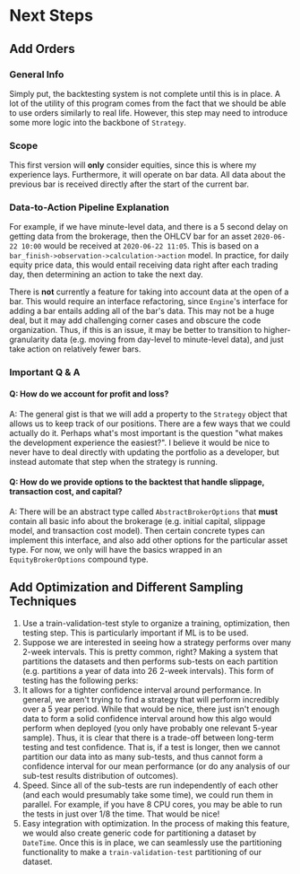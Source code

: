 # Next Steps

## Add Orders
### General Info
Simply put, the backtesting system is not complete until this is in place. A lot of the utility of this program comes from the fact that we should be able to use orders similarly to real life. However, this step may need to introduce some more logic into the backbone of `Strategy`.

### Scope
This first version will __only__ consider equities, since this is where my experience lays. Furthermore, it will operate on bar data. All data about the previous bar is received directly after the start of the current bar.

### Data-to-Action Pipeline Explanation
For example, if we have minute-level data, and there is a 5 second delay on getting data from the brokerage, then the OHLCV bar for an asset `2020-06-22 10:00` would be received at `2020-06-22 11:05`. This is based on a `bar_finish->observation->calculation->action` model. In practice, for daily equity price data, this would entail receiving data right after each trading day, then determining an action to take the next day.

There is __not__ currently a feature for taking into account data at the open of a bar. This would require an interface refactoring, since `Engine`'s interface for adding a bar entails adding all of the bar's data. This may not be a huge deal, but it may add challenging corner cases and obscure the code organization. Thus, if this is an issue, it may be better to transition to higher-granularity data (e.g. moving from day-level to minute-level data), and just take action on relatively fewer bars.

### Important Q & A

#### Q: How do we account for profit and loss?
A: The general gist is that we will add a property to the `Strategy` object that
allows us to keep track of our positions. There are a few ways that we could
actually do it. Perhaps what's most important is the question "what makes the
development experience the easiest?". I believe it would be nice to never have
to deal directly with updating the portfolio as a developer, but instead automate
that step when the strategy is running.

#### Q: How do we provide options to the backtest that handle slippage, transaction cost, and capital?
A: There will be an abstract type called `AbstractBrokerOptions` that __must__ contain all basic info about the brokerage (e.g. initial capital, slippage model, and transaction cost model). Then certain concrete types can implement this interface, and also add other options for the particular asset type. For now, we only will have the basics wrapped in an `EquityBrokerOptions` compound type.


## Add Optimization and Different Sampling Techniques
1. Use a train-validation-test style to organize a training, optimization, then testing step. This is particularly important if ML is to be used.
2. Suppose we are interested in seeing how a strategy performs over many 2-week intervals. This is pretty common, right? Making a system that partitions the datasets and then performs sub-tests on each partition (e.g. partitions a year of data into 26 2-week intervals). This form of testing has the following perks:
  1. It allows for a tighter confidence interval around performance. In general, we aren't trying to find a strategy that will perform incredibly over a 5 year period. While that would be nice, there just isn't enough data to form a solid confidence interval around how this algo would perform when deployed (you only have probably one relevant 5-year sample). Thus, it is clear that there is a trade-off between long-term testing and test confidence. That is, if a test is longer, then we cannot partition our data into as many sub-tests, and thus cannot form a confidence interval for our mean performance (or do any analysis of our sub-test results distribution of outcomes).
  2. Speed. Since all of the sub-tests are run independently of each other (and each would presumably take some time), we could run them in parallel. For example, if you have 8 CPU cores, you may be able to run the tests in just over 1/8 the time. That would be nice!
  3. Easy integration with optimization. In the process of making this feature, we would also create generic code for partitioning a dataset by `DateTime`. Once this is in place, we can seamlessly use the partitioning functionality to make a `train-validation-test` partitioning of our dataset.

